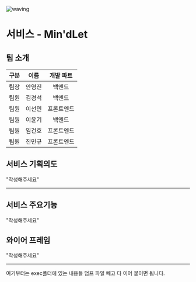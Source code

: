 ![waving](https://capsule-render.vercel.app/api?type=waving&height=200&text=🎉아삼이삼_A106팀🎉&fontAlign=50&fontAlignY=40&color=gradient)


# 서비스 - Min'dLet

## 팀 소개

| 구분 | 이름   | 개발 파트  |
| ---- | ------ | :--------: |
| 팀장 | 안영진 |   백엔드   |
| 팀원 | 김경석 |   백엔드   |
| 팀원 | 이선민 | 프론트엔드 |
| 팀원 | 이윤기 | 백엔드 |
| 팀원 | 임건호 | 프론트엔드 |
| 팀원 | 진민규 | 프론트엔드 |

## 서비스 기획의도

"작성해주세요"

<hr>

## 서비스 주요기능

"작성해주세요"


## 와이어 프레임
"작성해주세요"

<hr>



여기부터는 exec폴더에 있는 내용들 덤프 파일 빼고 다 이어 붙이면 됩니다.
